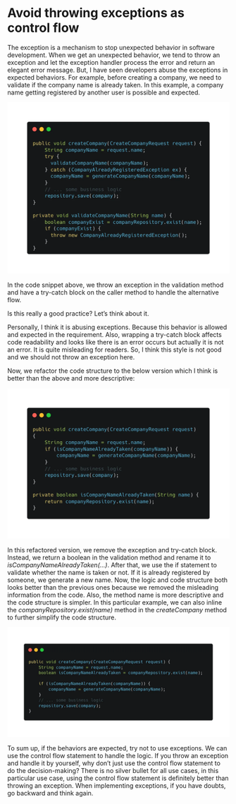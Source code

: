 # Avoid throwing exceptions as control flow
The exception is a mechanism to stop unexpected behavior in software development. When we get an unexpected behavior, we tend to throw an exception and let the exception handler process the error and return an elegant error message. But, I have seen developers abuse the exceptions in expected behaviors. For example, before creating a company, we need to validate if the company name is already taken. In this example, a company name getting registered by another user is possible and expected. 

![](../assets/resources/software-design/control-flow-1.png)

In the code snippet above, we throw an exception in the validation method and have a try-catch block on the caller method to handle the alternative flow.

Is this really a good practice? Let’s think about it.

Personally, I think it is abusing exceptions. Because this behavior is allowed and expected in the requirement. Also, wrapping a try-catch block affects code readability and looks like there is an error occurs but actually it is not an error. It is quite misleading for readers. So, I think this style is not good and we should not throw an exception here.

Now, we refactor the code structure to the below version which I think is better than the above and more descriptive:

![](../assets/resources/software-design/control-flow-2.png)

In this refactored version, we remove the exception and try-catch block. Instead, we return a boolean in the validation method and rename it to *isCompanyNameAlreadyTaken(…)*. After that, we use the if statement to validate whether the name is taken or not. If it is already registered by someone, we generate a new name. Now, the logic and code structure both looks better than the previous ones because we removed the misleading information from the code. Also, the method name is more descriptive and the code structure is simpler. In this particular example, we can also inline the *companyRepository.exist(name)* method in the *createCompany* method to further simplify the code structure.

![](../assets/resources/software-design/control-flow-3.png)

To sum up, if the behaviors are expected, try not to use exceptions. We can use the control flow statement to handle the logic. If you throw an exception and handle it by yourself, why don’t just use the control flow statement to do the decision-making? There is no silver bullet for all use cases, in this particular use case, using the control flow statement is definitely better than throwing an exception. When implementing exceptions, if you have doubts, go backward and think again.
